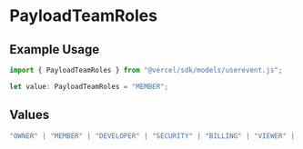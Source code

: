# PayloadTeamRoles

## Example Usage

```typescript
import { PayloadTeamRoles } from "@vercel/sdk/models/userevent.js";

let value: PayloadTeamRoles = "MEMBER";
```

## Values

```typescript
"OWNER" | "MEMBER" | "DEVELOPER" | "SECURITY" | "BILLING" | "VIEWER" | "CONTRIBUTOR"
```